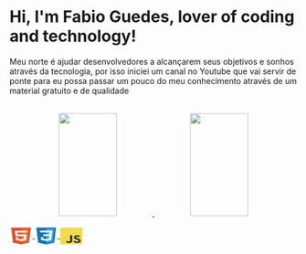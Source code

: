 # Hi, I'm Fabio Guedes, lover of coding and technology!

Meu norte é ajudar desenvolvedores a alcançarem seus objetivos e sonhos através da tecnologia, por isso iniciei um canal no Youtube que vai servir de ponte para eu possa passar um pouco do meu conhecimento através de um material gratuito e de qualidade

<br>

<div align="center">
  <a href="https://github.com/fabioguedesj">
  <img height="180em" width="45%" src="https://github-readme-stats.vercel.app/api?username=fabioguedesj&show_icons=true&theme=gotham&include_all_commits=true&count_private=true">
  <img height="180em" width="45%" src="https://github-readme-stats.vercel.app/api/top-langs/?username=fabioguedesj&layout=compact&langs_count=7&theme=gotham">
</div>
  
<br>
  
<div style="display: inline_block">
  <img align="center" alt="Fabio-HTML" height="30" width="40" src="https://github.com/devicons/devicon/blob/master/icons/html5/html5-original.svg">
  <img align="center" alt="Fabio-CSS" height="30" width="40" src="https://github.com/devicons/devicon/blob/master/icons/css3/css3-original.svg">
  <img align="center" alt="Fabio-Js" height="30" width="40" src="https://github.com/devicons/devicon/blob/master/icons/javascript/javascript-original.svg">
</div>
